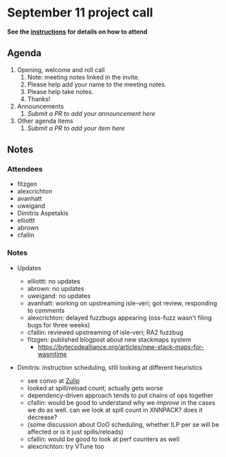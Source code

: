 # September 11 project call

**See the [instructions](../README.md) for details on how to attend**

## Agenda
1. Opening, welcome and roll call
    1. Note: meeting notes linked in the invite.
    1. Please help add your name to the meeting notes.
    1. Please help take notes.
    1. Thanks!
1. Announcements
    1. _Submit a PR to add your announcement here_
1. Other agenda items
    1. _Submit a PR to add your item here_

## Notes

### Attendees

- fitzgen
- alexcrichton
- avanhatt
- uweigand
- Dimitris Aspetakis
- elliottt
- abrown
- cfallin

### Notes

- Updates
  - elliottt: no updates
  - abrown: no updates
  - uweigand: no updates
  - avanhatt: working on upstreaming isle-veri; got review, responding to
    comments
  - alexcrichton: delayed fuzzbugs appearing (oss-fuzz wasn't filing bugs for
    three weeks)
  - cfallin: reviewed upstreaming of isle-veri; RA2 fuzzbug
  - fitzgen: published blogpost about new stackmaps system
    - https://bytecodealliance.org/articles/new-stack-maps-for-wasmtime

- Dimitris: instruction scheduling, still looking at different heuristics
  - see convo at [Zulip](https://bytecodealliance.zulipchat.com/#narrow/stream/217117-cranelift/topic/Better.20Heuristics.20for.20Instruction.20Scheduling)
  - looked at spill/reload count; actually gets worse
  - dependency-driven approach tends to put chains of ops together
  - cfallin: would be good to understand why we *improve* in the cases we do as
    well. can we look at spill count in XNNPACK? does it decrease?
  - (some discussion about OoO scheduling, whether ILP per se will be affected
    or is it just spills/reloads)
  - cfallin: would be good to look at perf counters as well
  - alexcrichton: try VTune too
